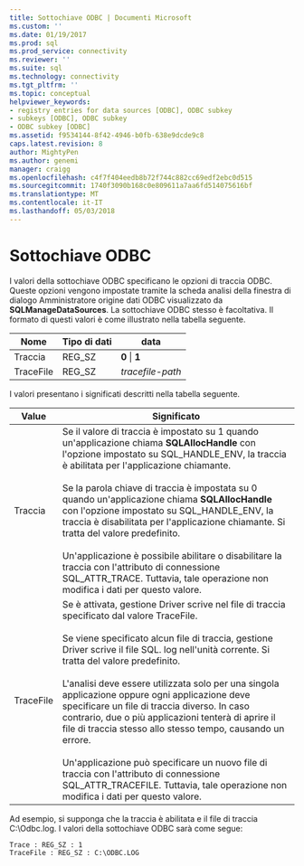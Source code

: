 ```yaml
---
title: Sottochiave ODBC | Documenti Microsoft
ms.custom: ''
ms.date: 01/19/2017
ms.prod: sql
ms.prod_service: connectivity
ms.reviewer: ''
ms.suite: sql
ms.technology: connectivity
ms.tgt_pltfrm: ''
ms.topic: conceptual
helpviewer_keywords:
- registry entries for data sources [ODBC], ODBC subkey
- subkeys [ODBC], ODBC subkey
- ODBC subkey [ODBC]
ms.assetid: f9534144-8f42-4946-b0fb-638e9dcde9c8
caps.latest.revision: 8
author: MightyPen
ms.author: genemi
manager: craigg
ms.openlocfilehash: c4f7f404eedb8b72f744c882cc69edf2ebc0d515
ms.sourcegitcommit: 1740f3090b168c0e809611a7aa6fd514075616bf
ms.translationtype: MT
ms.contentlocale: it-IT
ms.lasthandoff: 05/03/2018
---
```

# <a name="odbc-subkey"></a>Sottochiave ODBC
I valori della sottochiave ODBC specificano le opzioni di traccia ODBC. Queste opzioni vengono impostate tramite la scheda analisi della finestra di dialogo Amministratore origine dati ODBC visualizzato da **SQLManageDataSources**. La sottochiave ODBC stesso è facoltativa. Il formato di questi valori è come illustrato nella tabella seguente.  
  
|Nome|Tipo di dati|data|  
|----------|---------------|----------|  
|Traccia|REG_SZ|**0** &#124; **1**|  
|TraceFile|REG_SZ|*tracefile-path*|  
  
 I valori presentano i significati descritti nella tabella seguente.  
  
|Value|Significato|  
|-----------|-------------|  
|Traccia|Se il valore di traccia è impostato su 1 quando un'applicazione chiama **SQLAllocHandle** con l'opzione impostato su SQL_HANDLE_ENV, la traccia è abilitata per l'applicazione chiamante.<br /><br /> Se la parola chiave di traccia è impostata su 0 quando un'applicazione chiama **SQLAllocHandle** con l'opzione impostato su SQL_HANDLE_ENV, la traccia è disabilitata per l'applicazione chiamante. Si tratta del valore predefinito.<br /><br /> Un'applicazione è possibile abilitare o disabilitare la traccia con l'attributo di connessione SQL_ATTR_TRACE. Tuttavia, tale operazione non modifica i dati per questo valore.|  
|TraceFile|Se è attivata, gestione Driver scrive nel file di traccia specificato dal valore TraceFile.<br /><br /> Se viene specificato alcun file di traccia, gestione Driver scrive il file SQL. log nell'unità corrente. Si tratta del valore predefinito.<br /><br /> L'analisi deve essere utilizzata solo per una singola applicazione oppure ogni applicazione deve specificare un file di traccia diverso. In caso contrario, due o più applicazioni tenterà di aprire il file di traccia stesso allo stesso tempo, causando un errore.<br /><br /> Un'applicazione può specificare un nuovo file di traccia con l'attributo di connessione SQL_ATTR_TRACEFILE. Tuttavia, tale operazione non modifica i dati per questo valore.|  
  
 Ad esempio, si supponga che la traccia è abilitata e il file di traccia C:\Odbc.log. I valori della sottochiave ODBC sarà come segue:  
  
```  
Trace : REG_SZ : 1  
TraceFile : REG_SZ : C:\ODBC.LOG  
  
```
